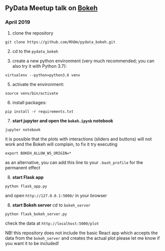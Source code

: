 ## PyData Meetup talk on [Bokeh](https://bokeh.pydata.org/en/latest/)
### April 2019

1. clone the repository
```
git clone https://github.com/RhDm/pydata_bokeh.git
```
2. cd to the `pydata_bokeh`

4. create a new python environment (very much recommended; you can also try it with Python 3.7):
```
virtualenv --python=python3.6 venv
```

5. activate the environment:
```
source venv/bin/activate
```

6. install packages:
```
pip install -r requirements.txt
```

7. **start jupyter and open the `bokeh.ipynb` notebook**
```
jupyter notebook
```
it is possible that the plots with interactions (sliders and buttons) will not work and the Bokeh will complain, to fix it try executing
```
export BOKEH_ALLOW_WS_ORIGIN=*
```
as an alternative, you can add this line to your `.bash_profile` for the permanent effect

8. **start Flask app**
```
python flask_app.py
```
and open `http://127.0.0.1:5000/` in your browser

8. **start Bokeh server**
cd to `bokeh_server`
```
python flask_bokeh_server.py
```
check the data at `http://localhost:5000/plot`

NB! this repository does not include the basic React app which accepts the data from the `bokeh_server` and creates the actual plot
please let me know if you want it to be included!
